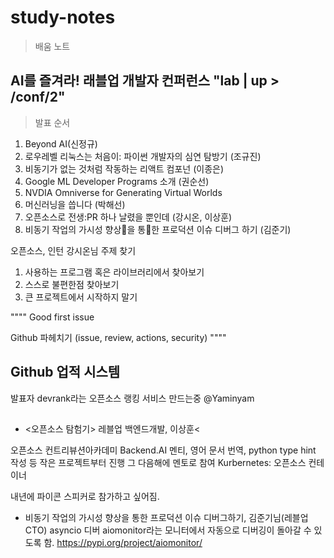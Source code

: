 # **study-notes**
> 배움 노트

## AI를 즐겨라! 래블업 개발자 컨퍼런스 "lab | up > /conf/2"
> 발표 순서
  1. Beyond AI(신정규)
  2. 로우레벨 리눅스는 처음이: 파이썬 개발자의 심연 탐방기 (조규진)
  3. 비동기가 없는 것처럼 작동하는 리액트 컴포넌 (이종은)
  4. Google ML Developer Programs 소개 (권순선)
  5. NVDIA Omniverse for Generating Virtual Worlds
  6. 머신러닝을 씁니다 (박해선)
  7. 오픈소스로 전생:PR 하나 날렸을 뿐인데 (강시온, 이상훈)
  8. 비동기 작업의 가시성 향상을 통한 프로덕션 이슈 디버그 하기 (김준기)


오픈소스, 인턴 강시온님
주제 찾기
1. 사용하는 프로그램 혹은 라이브러리에서 찾아보기
2. 스스로 불편한점 찾아보기
3. 큰 프로젝트에서 시작하지 말기

""""
Good first issue

Github 파헤치기
(issue, review, actions, security)
""""

## Github 업적 시스템
발표자 devrank라는 오픈소스 랭킹 서비스 만드는중
@Yaminyam

##

* <오픈소스 탐험기> 레블업 백엔드개발, 이상훈<

오픈소스 컨트리뷰션아카데미
Backend.AI 멘티, 영어 문서 번역, python type hint 작성 등 작은 프로젝트부터 진행
그 다음해에 멘토로 참여
Kurbernetes: 오픈소스 컨테이너

내년에 파이콘 스피커로 참가하고 싶어짐.

* 비동기 작업의 가시성 향상을 통한 프로덕션 이슈 디버그하기, 김준기님(레블업 CTO)
asyncio 디버
aiomonitor라는 모니터에서 자동으로 디버깅이 돌아갈 수 있도록 함.
https://pypi.org/project/aiomonitor/
